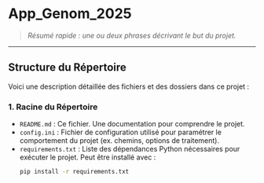 # App_Genom_2025
> *Résumé rapide : une ou deux phrases décrivant le but du projet.*

---

## **Structure du Répertoire**
Voici une description détaillée des fichiers et des dossiers dans ce projet :

### **1. Racine du Répertoire**
- `README.md` : Ce fichier. Une documentation pour comprendre le projet.
- `config.ini` : Fichier de configuration utilisé pour paramétrer le comportement du projet (ex. chemins, options de traitement).
- `requirements.txt` : Liste des dépendances Python nécessaires pour exécuter le projet. Peut être installé avec :
  ```bash
  pip install -r requirements.txt
